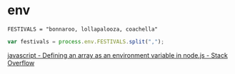 # env

```
FESTIVALS = "bonnaroo, lollapalooza, coachella"
```
```js
var festivals = process.env.FESTIVALS.split(",");
```
[javascript - Defining an array as an environment variable in node.js - Stack Overflow](https://stackoverflow.com/questions/31552125/defining-an-array-as-an-environment-variable-in-node-js)
